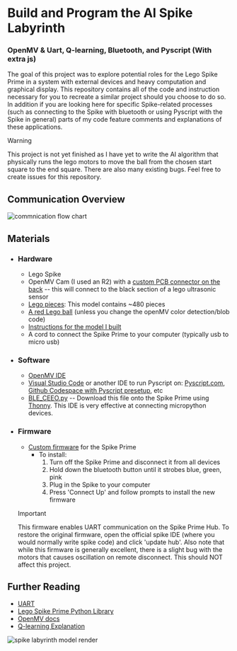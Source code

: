 # Build and Program the AI Spike Labyrinth
<h3>OpenMV & Uart, Q-learning, Bluetooth, and Pyscript (With extra js)</h3>
<p>The goal of this project was to explore potential roles for the Lego Spike Prime in a system with external devices and heavy computation and graphical display. This repository contains all of the code and instruction necessary for you to recreate a similar project should you choose to do so. In addition if you are looking here for specific Spike-related processes (such as connecting to the Spike with bluetooth or using Pyscript with the Spike in general) parts of my code feature comments and explanations of these applications.</p>

> [!WARNING]
> This project is not yet finished as I have yet to write the AI algorithm that physically runs the lego motors to move the ball from the chosen start square to the end square. There are also many existing bugs. Feel free to create issues for this repository.

## Communication Overview
![commnication flow chart](https://github.com/user-attachments/assets/9fabc1e3-81ef-417d-94d6-e6918032a667)


## Materials
  - ### Hardware
    - Lego Spike
    - OpenMV Cam (I used an R2) with a [custom PCB connector on the back](https://www.instructables.com/Backpack-1-OpenMV-Camera/) -- this will connect to the black section of a lego ultrasonic sensor
    - [Lego pieces](https://www.brickowl.com/catalog/lego-spike-prime-set-45678/inventory): This model contains ~480 pieces</li>
    - [A red Lego ball](https://www.brickowl.com/catalog/lego-red-hard-plastic-ball-52mm-22119-23065) (unless you change the openMV color detection/blob code)</li>
    - [Instructions for the model I built](https://drive.google.com/file/d/1D8D3vNA3ystbz31rbjCMvUVYvHGMd4PP/view?usp=sharing)
    - A cord to connect the Spike Prime to your computer (typically usb to micro usb)
  
  - ### Software
    - [OpenMV IDE](https://openmv.io/pages/download)
    - [Visual Studio Code](https://code.visualstudio.com/download) or another IDE to run Pyscript on: [Pyscript.com](https://pyscript.com), [Github Codespace with Pyscript presetup](https://github.com/ntoll/codespaces-project-template-pyscript), etc
    - [BLE_CEEO.py](https://github.com/chrisbuerginrogers/SPIKE_Prime/blob/main/BLE/BLE_CEEO.py#L1) -- Download this file onto the Spike Prime using [Thonny](https://thonny.org). This IDE is very effective at connecting micropython devices.
  
  - ### Firmware
    - [Custom firmware](https://raw.githack.com/tuftsceeo/SPIKE-html/main/index.html) for the Spike Prime
      - To install:
        1. Turn off the Spike Prime and disconnect it from all devices
        2. Hold down the bluetooth button until it strobes blue, green, pink
        3. Plug in the Spike to your computer
        4. Press 'Connect Up' and follow prompts to install the new firmware
    
    > [!IMPORTANT]
    > This firmware enables UART communication on the Spike Prime Hub. To restore the original firmware, open the official spike IDE (where you would normally write spike code) and click 'update hub'. Also note that while this firmware is generally excellent, there is a slight bug with the motors that causes oscillation on remote disconnect. This should NOT affect this project.

## Further Reading
- [UART](https://www.analog.com/en/resources/analog-dialogue/articles/uart-a-hardware-communication-protocol.html)
- [Lego Spike Prime Python Library](https://spike.legoeducation.com/prime/help/lls-help-python#lls-help-python-spm)
- [OpenMV docs](https://docs.openmv.io)
- [Q-learning Explanation](https://www.datacamp.com/tutorial/introduction-q-learning-beginner-tutorial)

![spike labyrinth model render](https://github.com/user-attachments/assets/572d4f52-462e-4aab-9dce-a34d50dcdc79)
